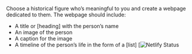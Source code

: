 Choose a historical figure who’s meaningful to you and create a webpage dedicated to them. The webpage should include:

- A title or [heading] with the person’s name
- An image of the person
- A caption for the image
- A timeline of the person’s life in the form of a [list]
[![Netlify Status](https://wangari-maathai.netlify.app/)
